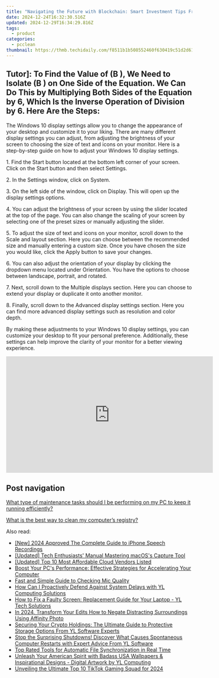 ```yaml
---
title: "Navigating the Future with Blockchain: Smart Investment Tips From YL Software Experts"
date: 2024-12-24T16:32:30.516Z
updated: 2024-12-29T16:34:29.816Z
tags:
  - product
categories:
  - pcclean
thumbnail: https://thmb.techidaily.com/f8511b1b508552460f630419c51d2d616ebcbf19dbd124bdf2e50582d197ea31.jpg
---
```


## Tutor]: To Find the Value of \(B \), We Need to Isolate \(B \) on One Side of the Equation. We Can Do This by Multiplying Both Sides of the Equation by 6, Which Is the Inverse Operation of Division by 6. Here Are the Steps:

The Windows 10 display settings allow you to change the appearance of your desktop and customize it to your liking. There are many different display settings you can adjust, from adjusting the brightness of your screen to choosing the size of text and icons on your monitor. Here is a step-by-step guide on how to adjust your Windows 10 display settings. 

1\. Find the Start button located at the bottom left corner of your screen. Click on the Start button and then select Settings.

2\. In the Settings window, click on System.

3\. On the left side of the window, click on Display. This will open up the display settings options. 

4\. You can adjust the brightness of your screen by using the slider located at the top of the page. You can also change the scaling of your screen by selecting one of the preset sizes or manually adjusting the slider.

5\. To adjust the size of text and icons on your monitor, scroll down to the Scale and layout section. Here you can choose between the recommended size and manually entering a custom size. Once you have chosen the size you would like, click the Apply button to save your changes.

6\. You can also adjust the orientation of your display by clicking the dropdown menu located under Orientation. You have the options to choose between landscape, portrait, and rotated.

7\. Next, scroll down to the Multiple displays section. Here you can choose to extend your display or duplicate it onto another monitor.

8\. Finally, scroll down to the Advanced display settings section. Here you can find more advanced display settings such as resolution and color depth. 

By making these adjustments to your Windows 10 display settings, you can customize your desktop to fit your personal preference. Additionally, these settings can help improve the clarity of your monitor for a better viewing experience.

<!-- affiliate ads begin -->
<iframe width="560" height="315" src="https://www.youtube.com/embed/0pSRlspzW-A?si=A82G3Yxwj_31cKDq" title="YouTube video player" frameborder="0" allow="accelerometer; autoplay; clipboard-write; encrypted-media; gyroscope; picture-in-picture; web-share" referrerpolicy="strict-origin-when-cross-origin" allowfullscreen></iframe>
<!-- affiliate ads end -->

## Post navigation

[What type of maintenance tasks should I be performing on my PC to keep it running efficiently?](https://tools.techidaily.com/pcclean/products/)

[What is the best way to clean my computer’s registry?](https://tools.techidaily.com/pcclean/products/)

<ins class="adsbygoogle"
     style="display:block"
     data-ad-format="autorelaxed"
     data-ad-client="ca-pub-7571918770474297"
     data-ad-slot="1223367746"></ins>

<ins class="adsbygoogle"
     style="display:block"
     data-ad-client="ca-pub-7571918770474297"
     data-ad-slot="8358498916"
     data-ad-format="auto"
     data-full-width-responsive="true"></ins>

<span class="atpl-alsoreadstyle">Also read:</span>
<div><ul>
<li><a href="https://video-screen-grab.techidaily.com/new-2024-approved-the-complete-guide-to-iphone-speech-recordings/"><u>[New] 2024 Approved The Complete Guide to iPhone Speech Recordings</u></a></li>
<li><a href="https://digital-screen-recording.techidaily.com/updated-tech-enthusiasts-manual-mastering-macoss-capture-tool/"><u>[Updated] Tech Enthusiasts' Manual Mastering macOS's Capture Tool</u></a></li>
<li><a href="https://article-helps.techidaily.com/updated-top-10-most-affordable-cloud-vendors-listed/"><u>[Updated] Top 10 Most Affordable Cloud Vendors Listed</u></a></li>
<li><a href="https://win-cloud.techidaily.com/boost-your-pcs-performance-effective-strategies-for-accelerating-your-computer/"><u>Boost Your PC's Performance: Effective Strategies for Accelerating Your Computer</u></a></li>
<li><a href="https://sound-issues.techidaily.com/fast-and-simple-guide-to-checking-mic-quality/"><u>Fast and Simple Guide to Checking Mic Quality</u></a></li>
<li><a href="https://win-cloud.techidaily.com/how-can-i-proactively-defend-against-system-delays-with-yl-computing-solutions/"><u>How Can I Proactively Defend Against System Delays with YL Computing Solutions</u></a></li>
<li><a href="https://win-cloud.techidaily.com/how-to-fix-a-faulty-screen-replacement-guide-for-your-laptop-yl-tech-solutions/"><u>How to Fix a Faulty Screen: Replacement Guide for Your Laptop - YL Tech Solutions</u></a></li>
<li><a href="https://some-tips.techidaily.com/in-2024-transform-your-edits-how-to-negate-distracting-surroundings-using-affinity-photo/"><u>In 2024, Transform Your Edits How to Negate Distracting Surroundings Using Affinity Photo</u></a></li>
<li><a href="https://win-cloud.techidaily.com/securing-your-crypto-holdings-the-ultimate-guide-to-protective-storage-options-from-yl-software-experts/"><u>Securing Your Crypto Holdings: The Ultimate Guide to Protective Storage Options From YL Software Experts</u></a></li>
<li><a href="https://win-cloud.techidaily.com/stop-the-surprising-shutdowns-discover-what-causes-spontaneous-computer-restarts-with-expert-advice-from-yl-software/"><u>Stop the Surprising Shutdowns! Discover What Causes Spontaneous Computer Restarts with Expert Advice From YL Software</u></a></li>
<li><a href="https://discover-fantastic.techidaily.com/top-rated-tools-for-automatic-file-synchronization-in-real-time/"><u>Top Rated Tools for Automatic File Synchronization in Real Time</u></a></li>
<li><a href="https://win-cloud.techidaily.com/unleash-your-american-spirit-with-badass-usa-wallpapers-and-inspirational-designs-digital-artwork-by-yl-computing/"><u>Unleash Your American Spirit with Badass USA Wallpapers & Inspirational Designs - Digital Artwork by YL Computing</u></a></li>
<li><a href="https://tiktok-videos.techidaily.com/unveiling-the-ultimate-top-10-tiktok-gaming-squad-for-2024/"><u>Unveiling the Ultimate Top 10 TikTok Gaming Squad for 2024</u></a></li>
</ul></div>

